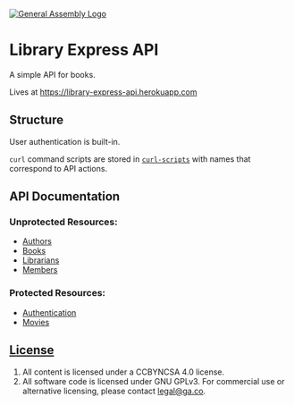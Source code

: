 [![General Assembly Logo](https://camo.githubusercontent.com/1a91b05b8f4d44b5bbfb83abac2b0996d8e26c92/687474703a2f2f692e696d6775722e636f6d2f6b6538555354712e706e67)](https://generalassemb.ly/education/web-development-immersive)

# Library Express API

A simple API for books.

Lives at https://library-express-api.herokuapp.com

## Structure

User authentication is built-in.

`curl` command scripts are stored in [`curl-scripts`](curl-scripts) with names that
correspond to API actions.

## API Documentation

### Unprotected Resources:

- [Authors](./docs/authors.md)
- [Books](./docs/books.md)
- [Librarians](./docs/librarians.md)
- [Members](./docs/members.md)

### Protected Resources:

- [Authentication](./docs/authentication.md)
- [Movies](./docs/movies.md)

## [License](LICENSE)

1. All content is licensed under a CC­BY­NC­SA 4.0 license.
1. All software code is licensed under GNU GPLv3. For commercial use or
    alternative licensing, please contact legal@ga.co.
